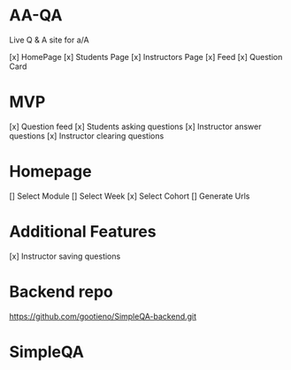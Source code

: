 # AA-QA

Live Q & A site for a/A

[x] HomePage
[x] Students Page
[x] Instructors Page
[x] Feed
[x] Question Card


# MVP
[x] Question feed
[x] Students asking questions
[x] Instructor answer questions
[x] Instructor clearing questions


# Homepage

[] Select Module
[] Select Week
[x] Select Cohort
[] Generate Urls

# Additional Features
[x] Instructor saving questions




# Backend repo
https://github.com/gootieno/SimpleQA-backend.git
# SimpleQA
